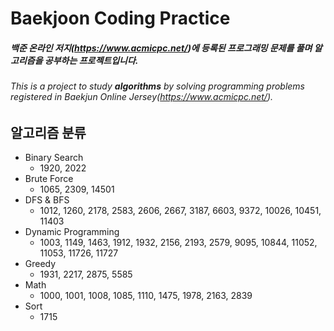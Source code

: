 # Baekjoon Coding Practice
##### 백준 온라인 저지(https://www.acmicpc.net/)에 등록된 프로그래밍 문제를 풀며 **알고리즘**을 공부하는 프로젝트입니다.
###### This is a project to study **algorithms** by solving programming problems registered in Baekjun Online Jersey(https://www.acmicpc.net/).


## 알고리즘 분류
* Binary Search
  * 1920, 2022
* Brute Force
  * 1065, 2309, 14501
* DFS & BFS
  * 1012, 1260, 2178, 2583, 2606, 2667, 3187, 6603, 9372, 10026, 10451, 11403
* Dynamic Programming
  * 1003, 1149, 1463, 1912, 1932, 2156, 2193, 2579, 9095, 10844, 11052, 11053, 11726, 11727
* Greedy
  * 1931, 2217, 2875, 5585
* Math
  * 1000, 1001, 1008, 1085, 1110, 1475, 1978, 2163, 2839
* Sort
  * 1715

